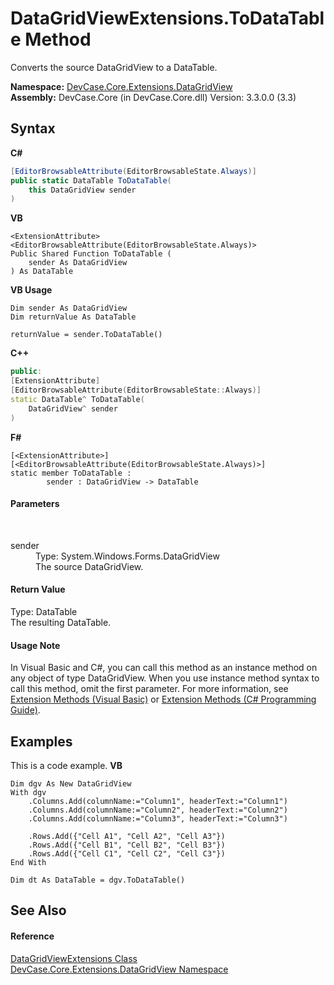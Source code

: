 # DataGridViewExtensions.ToDataTable Method 
 

Converts the source DataGridView to a DataTable.

**Namespace:**&nbsp;<a href="N_DevCase_Core_Extensions_DataGridView">DevCase.Core.Extensions.DataGridView</a><br />**Assembly:**&nbsp;DevCase.Core (in DevCase.Core.dll) Version: 3.3.0.0 (3.3)

## Syntax

**C#**<br />
``` C#
[EditorBrowsableAttribute(EditorBrowsableState.Always)]
public static DataTable ToDataTable(
	this DataGridView sender
)
```

**VB**<br />
``` VB
<ExtensionAttribute>
<EditorBrowsableAttribute(EditorBrowsableState.Always)>
Public Shared Function ToDataTable ( 
	sender As DataGridView
) As DataTable
```

**VB Usage**<br />
``` VB Usage
Dim sender As DataGridView
Dim returnValue As DataTable

returnValue = sender.ToDataTable()
```

**C++**<br />
``` C++
public:
[ExtensionAttribute]
[EditorBrowsableAttribute(EditorBrowsableState::Always)]
static DataTable^ ToDataTable(
	DataGridView^ sender
)
```

**F#**<br />
``` F#
[<ExtensionAttribute>]
[<EditorBrowsableAttribute(EditorBrowsableState.Always)>]
static member ToDataTable : 
        sender : DataGridView -> DataTable 

```


#### Parameters
&nbsp;<dl><dt>sender</dt><dd>Type: System.Windows.Forms.DataGridView<br />The source DataGridView.</dd></dl>

#### Return Value
Type: DataTable<br />The resulting DataTable.

#### Usage Note
In Visual Basic and C#, you can call this method as an instance method on any object of type DataGridView. When you use instance method syntax to call this method, omit the first parameter. For more information, see <a href="https://docs.microsoft.com/dotnet/visual-basic/programming-guide/language-features/procedures/extension-methods">Extension Methods (Visual Basic)</a> or <a href="https://docs.microsoft.com/dotnet/csharp/programming-guide/classes-and-structs/extension-methods">Extension Methods (C# Programming Guide)</a>.

## Examples
This is a code example. 
**VB**<br />
``` VB
Dim dgv As New DataGridView
With dgv
    .Columns.Add(columnName:="Column1", headerText:="Column1")
    .Columns.Add(columnName:="Column2", headerText:="Column2")
    .Columns.Add(columnName:="Column3", headerText:="Column3")

    .Rows.Add({"Cell A1", "Cell A2", "Cell A3"})
    .Rows.Add({"Cell B1", "Cell B2", "Cell B3"})
    .Rows.Add({"Cell C1", "Cell C2", "Cell C3"})
End With

Dim dt As DataTable = dgv.ToDataTable()
```


## See Also


#### Reference
<a href="T_DevCase_Core_Extensions_DataGridView_DataGridViewExtensions">DataGridViewExtensions Class</a><br /><a href="N_DevCase_Core_Extensions_DataGridView">DevCase.Core.Extensions.DataGridView Namespace</a><br />